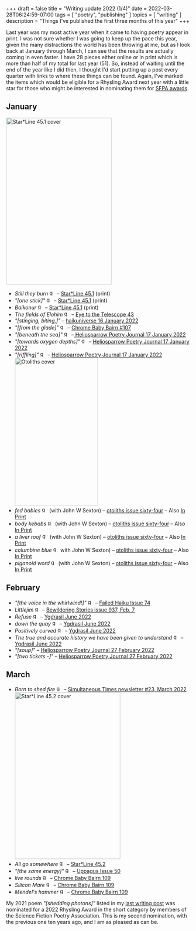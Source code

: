 +++
draft = false
title = "Writing update 2022 (1/4)"
date = 2022-03-28T06:24:59-07:00
tags = [
  "poetry",
  "publishing"
]
topics = [
  "writing"
]
description = "Things I've published the first three months of this year"
+++


Last year was my most active year when it came to having poetry appear in print. I was not sure whether I was going to keep up the pace this year, given the many distractions the world has been throwing at me, but as I look back at January through March, I can see that the results are actually coming in even faster. I have 28 pieces either online or in print which is more than half of my total for last year (51). So, instead of waiting until the end of the year like I did then, I thought I'd start putting up a post every quarter with links to where these things can be found. Again, I've marked the items which would be eligible for a Rhysling Award next year with a little star for those who might be interested in nominating them for [SFPA awards](https://sfpoetry.com/rhysling.html).

## January

<img src="https://milkfish08.s3.amazonaws.com/photo/blog/45.1.jpg" alt="Star*Line 45.1 cover" title="Star*Line 45.1 cover" width=288 height=455 /><br  clear="all" />
* *Still they burn* <img src="https://milkfish08.s3.amazonaws.com/photo/blog/award_star_gold_1.png" width=16 height=16 title="gold star" /> – [Star*Line 45.1](http://www.sfpoetry.com/sl/issues/starline45.1.html) (print)
* *"[one stick]"* <img src="https://milkfish08.s3.amazonaws.com/photo/blog/award_star_gold_1.png" width=16 height=16 title="gold star" /> – [Star*Line 45.1](http://www.sfpoetry.com/sl/issues/starline45.1.html) (print)
* *Baikonur* <img src="https://milkfish08.s3.amazonaws.com/photo/blog/award_star_gold_1.png" width=16 height=16 title="gold star" /> – [Star*Line 45.1](http://www.sfpoetry.com/sl/issues/starline45.1.html) (print)
* *The fields of Elohim* <img src="https://milkfish08.s3.amazonaws.com/photo/blog/award_star_gold_1.png" width=16 height=16 title="gold star" /> – [Eye to the Telescope 43](http://eyetothetelescope.com/archives/043issue.html)
* *"[stinging, biting,]"* – [haikuniverse 16 January 2022](https://haikuniverse.com/haiku-by-richard-magahiz-2/)
* *"[from the glade]"* <img src="https://milkfish08.s3.amazonaws.com/photo/blog/award_star_gold_1.png" width=16 height=16 title="gold star" /> – [Chrome Baby Bairn #107](https://robindunn.com/bairn107.html)
* *"[beneath the sea]"* <img src="https://milkfish08.s3.amazonaws.com/photo/blog/award_star_gold_1.png" width=16 height=16 title="gold star" /> –[ Heliosparrow Poetry Journal 17 January 2022](https://heliosparrow.com/2022/01/5-29/)
* *"[towards oxygen depths]"* <img src="https://milkfish08.s3.amazonaws.com/photo/blog/award_star_gold_1.png" width=16 height=16 title="gold star" /> – [Heliosparrow Poetry Journal 17 January 2022](https://heliosparrow.com/2022/01/5-29/)
* *"[riffling]"* <img src="https://milkfish08.s3.amazonaws.com/photo/blog/award_star_gold_1.png" width=16 height=16 title="gold star" /> – [Heliosparrow Poetry Journal 17 January 2022](https://heliosparrow.com/2022/01/5-29/)
<img src="https://milkfish08.s3.amazonaws.com/photo/blog/20220215_172412.jpg" title="Otoliths cover" alt="Otoliths cover" width=227 height=403 /><br clear="all" />
* *fed babies* <img src="https://milkfish08.s3.amazonaws.com/photo/blog/award_star_gold_1.png" width=16 height=16 title="gold star" /> (with John W Sexton) – [otoliths issue sixty-four](https://the-otolith.blogspot.com/2021/11/richard-magahiz-john-w-sexton.html) – Also [In Print](https://www.lulu.com/en/us/shop/mark-young/otoliths-issue-sixty-four-part-one/paperback/product-zq5dkw.html?page=1&pageSize=4)
* *body kebabs* <img src="https://milkfish08.s3.amazonaws.com/photo/blog/award_star_gold_1.png" width=16 height=16 title="gold star" /> (with John W Sexton) – [otoliths issue sixty-four](https://the-otolith.blogspot.com/2021/11/richard-magahiz-john-w-sexton.html) – Also [In Print](https://www.lulu.com/en/us/shop/mark-young/otoliths-issue-sixty-four-part-one/paperback/product-zq5dkw.html?page=1&pageSize=4)
* *a liver roof* <img src="https://milkfish08.s3.amazonaws.com/photo/blog/award_star_gold_1.png" width=16 height=16 title="gold star" /> (with John W Sexton) – [otoliths issue sixty-four](https://the-otolith.blogspot.com/2021/11/richard-magahiz-john-w-sexton.html) – Also [In Print](https://www.lulu.com/en/us/shop/mark-young/otoliths-issue-sixty-four-part-one/paperback/product-zq5dkw.html?page=1&pageSize=4)
* *columbine blue* <img src="https://milkfish08.s3.amazonaws.com/photo/blog/award_star_gold_1.png" width=16 height=16 title="gold star" /> with John W Sexton) – [otoliths issue sixty-four](https://the-otolith.blogspot.com/2021/11/richard-magahiz-john-w-sexton.html) – Also [In Print](https://www.lulu.com/en/us/shop/mark-young/otoliths-issue-sixty-four-part-one/paperback/product-zq5dkw.html?page=1&pageSize=4)
* *piganoid word* <img src="https://milkfish08.s3.amazonaws.com/photo/blog/award_star_gold_1.png" width=16 height=16 title="gold star" /> (with John W Sexton) – [otoliths issue sixty-four](https://the-otolith.blogspot.com/2021/11/richard-magahiz-john-w-sexton.html) – Also [In Print](https://www.lulu.com/en/us/shop/mark-young/otoliths-issue-sixty-four-part-one/paperback/product-zq5dkw.html?page=1&pageSize=4)

## February

* *"[the voice in the whirlwind!]"* <img src="https://milkfish08.s3.amazonaws.com/photo/blog/award_star_gold_1.png" width=16 height=16 title="gold star" /> – [Failed Haiku Issue 74](https://www.haikuhut.com/FailedHaikuIssue74.pdf)
* *Littlejim* <img src="https://milkfish08.s3.amazonaws.com/photo/blog/award_star_gold_1.png" width=16 height=16 title="gold star" /> – [Bewildering Stories issue 937, Feb. 7](http://www.bewilderingstories.com/issue937/blurb.html)
* *Refuse* <img src="https://milkfish08.s3.amazonaws.com/photo/blog/award_star_gold_1.png" width=16 height=16 title="gold star" /> – [Ygdrasil June 2022](https://www.academia.edu/71559974/Ygdrasil_June_2022_issue)
* *down the quay* <img src="https://milkfish08.s3.amazonaws.com/photo/blog/award_star_gold_1.png" width=16 height=16 title="gold star" /> – [Ygdrasil June 2022](https://www.academia.edu/71559974/Ygdrasil_June_2022_issue)
* *Positively curved* <img src="https://milkfish08.s3.amazonaws.com/photo/blog/award_star_gold_1.png" width=16 height=16 title="gold star" /> – [Ygdrasil June 2022](https://www.academia.edu/71559974/Ygdrasil_June_2022_issue)
* *The true and accurate history we have been given to understand* <img src="https://milkfish08.s3.amazonaws.com/photo/blog/award_star_gold_1.png" width=16 height=16 title="gold star" /> – [Ygdrasil June 2022](https://www.academia.edu/71559974/Ygdrasil_June_2022_issue)
* *"[soup]"* – [Heliosparrow Poetry Journal 27 February 2022](https://heliosparrow.com/2022/02/6-29/)
* *"[two tickets -]"* – [Heliosparrow Poetry Journal 27 February 2022](https://heliosparrow.com/2022/02/6-29/)

## March

* *Born to shed fire* <img src="https://milkfish08.s3.amazonaws.com/photo/blog/award_star_gold_1.png" width=16 height=16 title="gold star" /> – [Simultaneous Times newsletter #23, March 2022](https://spacecowboybooks.com/free-content/)
<img src="https://milkfish08.s3.amazonaws.com/photo/blog/45.2.jpg"  title="Star*Line 45.2 cover" alt="Star*Line 45.2 cover" width=288 height=455 /><br clear="all"  />
* *All go somewhere* <img src="https://milkfish08.s3.amazonaws.com/photo/blog/award_star_gold_1.png" width=16 height=16 title="gold star" /> – [Star*Line 45.2](http://www.sfpoetry.com/sl/issues/starline45.2.html)
* *"[the same energy]"* <img src="https://milkfish08.s3.amazonaws.com/photo/blog/award_star_gold_1.png" width=16 height=16 title="gold star" /> – [Uppagus Issue 50](https://uppagus.com/poems/magahiz-same/)
* *live rounds* <img src="https://milkfish08.s3.amazonaws.com/photo/blog/award_star_gold_1.png" width=16 height=16 title="gold star" /> – [Chrome Baby Bairn 109](https://robindunn.com/bairn109.html)
* *Silicon Mare* <img src="https://milkfish08.s3.amazonaws.com/photo/blog/award_star_gold_1.png" width=16 height=16 title="gold star" /> – [Chrome Baby Bairn 109](https://robindunn.com/bairn109.html)
* *Mendel's hammer* <img src="https://milkfish08.s3.amazonaws.com/photo/blog/award_star_gold_1.png" width=16 height=16 title="gold star" /> – [Chrome Baby Bairn 109](https://robindunn.com/bairn109.html)

My 2021 poem *"[shedding photons]"* listed in my [last writing post](/post/2021writing) was nominated for a 2022 Rhysling Award in the short category by members of the Science Fiction Poetry Association. This is my second nomination, with the previous one ten years ago, and I am as pleased as can be.
